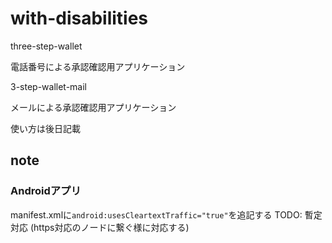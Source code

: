 # with-disabilities

three-step-wallet

電話番号による承認確認用アプリケーション

3-step-wallet-mail

メールによる承認確認用アプリケーション

使い方は後日記載

## note

### Androidアプリ

manifest.xmlに`android:usesCleartextTraffic="true"`を追記する
TODO: 暫定対応 (https対応のノードに繋ぐ様に対応する)